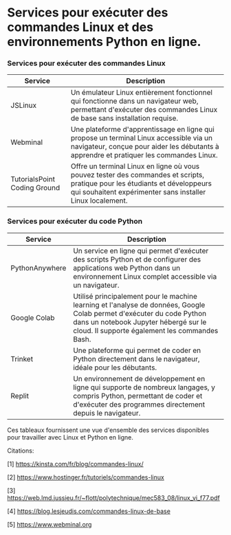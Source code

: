 # Services pour exécuter des commandes Linux et des environnements Python en ligne.

### Services pour exécuter des commandes Linux

| Service        | Description                                                                                                                                                                                                 |
|----------------|-------------------------------------------------------------------------------------------------------------------------------------------------------------------------------------------------------------|
| JSLinux        | Un émulateur Linux entièrement fonctionnel qui fonctionne dans un navigateur web, permettant d'exécuter des commandes Linux de base sans installation requise.                                               |
| Webminal       | Une plateforme d'apprentissage en ligne qui propose un terminal Linux accessible via un navigateur, conçue pour aider les débutants à apprendre et pratiquer les commandes Linux.                             |
| TutorialsPoint Coding Ground | Offre un terminal Linux en ligne où vous pouvez tester des commandes et scripts, pratique pour les étudiants et développeurs qui souhaitent expérimenter sans installer Linux localement.                      |

### Services pour exécuter du code Python

| Service        | Description                                                                                                                                                                                                 |
|----------------|-------------------------------------------------------------------------------------------------------------------------------------------------------------------------------------------------------------|
| PythonAnywhere | Un service en ligne qui permet d'exécuter des scripts Python et de configurer des applications web Python dans un environnement Linux complet accessible via un navigateur.                             |
| Google Colab   | Utilisé principalement pour le machine learning et l'analyse de données, Google Colab permet d'exécuter du code Python dans un notebook Jupyter hébergé sur le cloud. Il supporte également les commandes Bash. |
| Trinket        | Une plateforme qui permet de coder en Python directement dans le navigateur, idéale pour les débutants.                                                                                                      |
| Replit         | Un environnement de développement en ligne qui supporte de nombreux langages, y compris Python, permettant de coder et d'exécuter des programmes directement depuis le navigateur.                           |

Ces tableaux fournissent une vue d'ensemble des services disponibles pour travailler avec Linux et Python en ligne.

Citations:

[1] https://kinsta.com/fr/blog/commandes-linux/

[2] https://www.hostinger.fr/tutoriels/commandes-linux

[3] https://web.lmd.jussieu.fr/~flott/polytechnique/mec583_08/linux_vi_f77.pdf

[4] https://blog.lesjeudis.com/commandes-linux-de-base

[5] https://www.webminal.org
